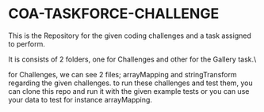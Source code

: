 # COA-TASKFORCE-CHALLENGE

This is the Repository for the given coding challenges and a task assigned to perform.

It is consists of 2 folders, one for Challenges and other for the Gallery task.\

for Challenges, we can see 2 files; arrayMapping and stringTransform regarding the given
challenges. to run these challenges and test them, you can clone this repo and run it with
the given example tests or you can use your data to test for instance arrayMapping.
